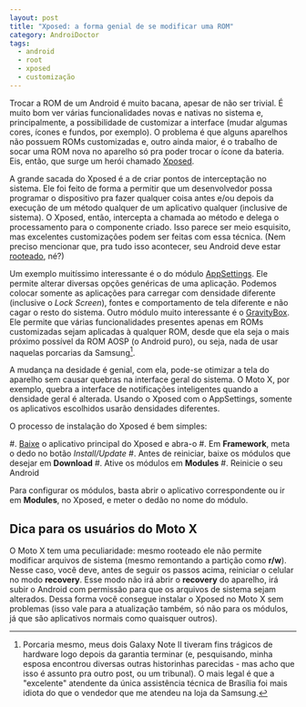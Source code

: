 ```yaml
---
layout: post
title: "Xposed: a forma genial de se modificar uma ROM"
category: AndroiDoctor
tags: 
  - android
  - root
  - xposed
  - customização
---
```


Trocar a ROM de um Android é muito bacana, apesar de não ser trivial. É muito bom ver várias funcionalidades novas e nativas no sistema e, principalmente, a possibilidade de customizar a interface (mudar algumas cores, ícones e fundos, por exemplo). O problema é que alguns aparelhos não possuem ROMs customizadas e, outro ainda maior, é o trabalho de socar uma ROM nova no aparelho só pra poder trocar o ícone da bateria. Eis, então, que surge um herói chamado [Xposed][].

A grande sacada do Xposed é a de criar pontos de interceptação no sistema. Ele foi feito de forma a permitir que um desenvolvedor possa programar o dispositivo pra fazer qualquer coisa antes e/ou depois da execução de um método qualquer de um aplicativo qualquer (inclusive de sistema). O Xposed, então, intercepta a chamada ao método e delega o processamento para o componente criado. Isso parece ser meio esquisito, mas excelentes customizações podem ser feitas com essa técnica. (Nem preciso mencionar que, pra tudo isso acontecer, seu Android deve estar [rooteado][post-root], né?)

Um exemplo muitíssimo interessante é o do módulo [AppSettings][]. Ele permite alterar diversas opções genéricas de uma aplicação. Podemos colocar somente as aplicações para carregar com densidade diferente (inclusive o *Lock Screen*), fontes e comportamento de tela diferente e não cagar o resto do sistema. Outro módulo muito interessante é o [GravityBox][]. Ele permite que várias funcionalidades presentes apenas em ROMs customizadas sejam aplicadas à qualquer ROM, desde que ela seja o mais próximo possível da ROM AOSP (o Android puro), ou seja, nada de usar naquelas porcarias da Samsung[^porcaria].

A mudança na desidade é genial, com ela, pode-se otimizar a tela do aparelho sem causar quebras na interface geral do sistema. O Moto X, por exemplo, quebra a interface de notificações inteligentes quando a densidade geral é alterada. Usando o Xposed com o AppSettings, somente os aplicativos escolhidos usarão densidades diferentes.

O processo de instalação do Xposed é bem simples:

#. [Baixe][xposed-download] o aplicativo principal do Xposed e abra-o
#. Em **Framework**, meta o dedo no botão *Install/Update*
#. Antes de reiniciar, baixe os módulos que desejar em **Download**
#. Ative os módulos em **Modules**
#. Reinicie o seu Android

Para configurar os módulos, basta abrir o aplicativo correspondente ou ir em **Modules**, no Xposed, e meter o dedão no nome do módulo.

## Dica para os usuários do Moto X

O Moto X tem uma peculiaridade: mesmo rooteado ele não permite modificar arquivos de sistema (mesmo remontando a partição como **r/w**). Nesse caso, você deve, antes de seguir os passos acima, reiniciar o celular no modo **recovery**. Esse modo não irá abrir o **recovery** do aparelho, irá subir o Android com permissão para que os arquivos de sistema sejam alterados. Dessa forma você consegue instalar o Xposed no Moto X sem problemas (isso vale para a atualização também, só não para os módulos, já que são aplicativos normais como quaisquer outros).

[AppSettings]: <http://repo.xposed.info/module/de.robv.android.xposed.mods.appsettings>
[GravityBox]: <http://repo.xposed.info/module/com.ceco.gm2.gravitybox>
[Xposed]: <http://forum.xda-developers.com/showthread.php?t=1574401>
[xposed-download]: <http://repo.xposed.info/module/de.robv.android.xposed.installer>
[post-root]: </posts/root-o-papel-higienico-eletronico-para-o-seu-android>

[^porcaria]: Porcaria mesmo, meus dois Galaxy Note II tiveram fins trágicos de hardware logo depois da garantia terminar (e, pesquisando, minha esposa encontrou diversas outras historinhas parecidas - mas acho que isso é assunto pra outro post, ou um tribunal). O mais legal é que a "excelente" atendente da única assistência técnica de Brasília foi mais idiota do que o vendedor que me atendeu na loja da Samsung.
